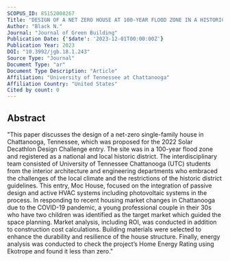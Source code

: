 ```yaml
---
SCOPUS_ID: 85152008267
Title: "DESIGN OF A NET ZERO HOUSE AT 100-YEAR FLOOD ZONE IN A HISTORIC DISTRICT: A CASE OF SOLAR DECATHLON DESIGN CHALLENGE ENTRY"
Author: "Black N."
Journal: "Journal of Green Building"
Publication Date: {'$date': '2023-12-01T00:00:00Z'}
Publication Year: 2023
DOI: "10.3992/jgb.18.1.243"
Source Type: "Journal"
Document Type: "ar"
Document Type Description: "Article"
Affiliation: "University of Tennessee at Chattanooga"
Affiliation Country: "United States"
Cited by count: 0
---
```


## Abstract
"This paper discusses the design of a net-zero single-family house in Chattanooga, Tennessee, which was proposed for the 2022 Solar Decathlon Design Challenge entry. The site was in a 100-year flood zone and registered as a national and local historic district. The interdisciplinary team consisted of University of Tennessee Chattanooga (UTC) students from the interior architecture and engineering departments who embraced the challenges of the local climate and the restrictions of the historic district guidelines. This entry, Moc House, focused on the integration of passive design and active HVAC systems including photovoltaic systems in the process. In responding to recent housing market changes in Chattanooga due to the COVID-19 pandemic, a young professional couple in their 30s who have two children was identified as the target market which guided the space planning. Market analysis, including ROI, was conducted in addition to construction cost calculations. Building materials were selected to enhance the durability and resilience of the house structure. Finally, energy analysis was conducted to check the project’s Home Energy Rating using Ekotrope and found it less than zero."
